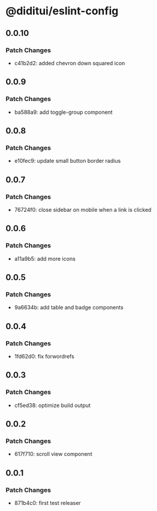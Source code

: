 # @diditui/eslint-config

## 0.0.10

### Patch Changes

- c41b2d2: added chevron down squared icon

## 0.0.9

### Patch Changes

- ba588a9: add toggle-group component

## 0.0.8

### Patch Changes

- e10fec9: update small button border radius

## 0.0.7

### Patch Changes

- 76724f0: close sidebar on mobile when a link is clicked

## 0.0.6

### Patch Changes

- a11a9b5: add more icons

## 0.0.5

### Patch Changes

- 9a6634b: add table and badge components

## 0.0.4

### Patch Changes

- 1fd62d0: fix forwordrefs

## 0.0.3

### Patch Changes

- cf5ed38: optimize build output

## 0.0.2

### Patch Changes

- 617f710: scroll view component

## 0.0.1

### Patch Changes

- 871b4c0: first test releaser
